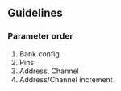 ## Guidelines

### Parameter order

1. Bank config
2. Pins
3. Address, Channel
4. Address/Channel increment